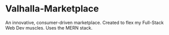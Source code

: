 # Valhalla-Marketplace
An innovative, consumer-driven marketplace. Created to flex my Full-Stack Web Dev muscles. Uses the MERN stack.
